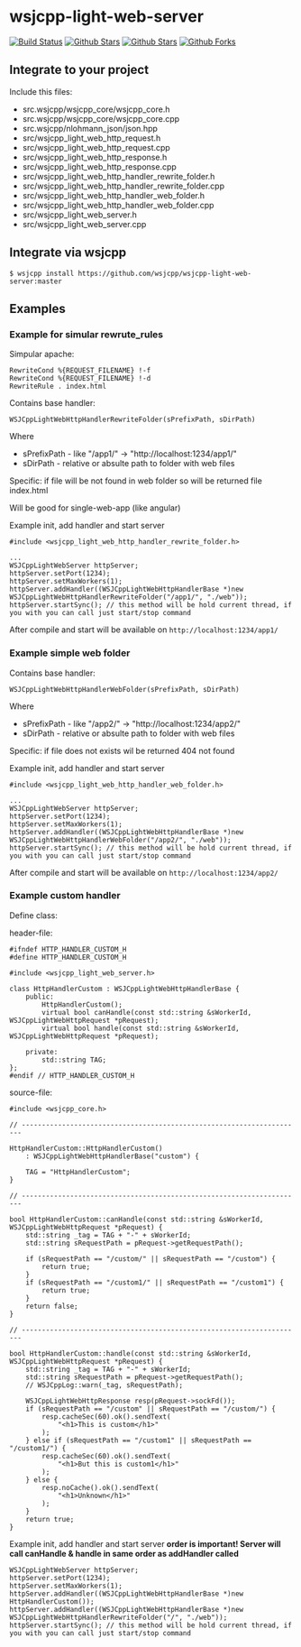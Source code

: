 # wsjcpp-light-web-server

[![Build Status](https://api.travis-ci.org/wsjcpp/wsjcpp-light-web-server.svg?branch=master)](https://travis-ci.org/wsjcpp/wsjcpp-light-web-server) [![Github Stars](https://img.shields.io/github/stars/wsjcpp/wsjcpp-light-web-server.svg?label=github%20%E2%98%85)](https://github.com/wsjcpp/wsjcpp-light-web-server/stargazers) [![Github Stars](https://img.shields.io/github/contributors/wsjcpp/wsjcpp-light-web-server.svg)](https://github.com/wsjcpp/wsjcpp-light-web-server/) [![Github Forks](https://img.shields.io/github/forks/wsjcpp/wsjcpp-light-web-server.svg?label=github%20forks)](https://github.com/wsjcpp/wsjcpp-light-web-server/network/members)

## Integrate to your project

Include this files:

- src.wsjcpp/wsjcpp_core/wsjcpp_core.h
- src.wsjcpp/wsjcpp_core/wsjcpp_core.cpp
- src.wsjcpp/nlohmann_json/json.hpp
- src/wsjcpp_light_web_http_request.h
- src/wsjcpp_light_web_http_request.cpp
- src/wsjcpp_light_web_http_response.h
- src/wsjcpp_light_web_http_response.cpp
- src/wsjcpp_light_web_http_handler_rewrite_folder.h
- src/wsjcpp_light_web_http_handler_rewrite_folder.cpp
- src/wsjcpp_light_web_http_handler_web_folder.h
- src/wsjcpp_light_web_http_handler_web_folder.cpp
- src/wsjcpp_light_web_server.h
- src/wsjcpp_light_web_server.cpp

## Integrate via wsjcpp

```
$ wsjcpp install https://github.com/wsjcpp/wsjcpp-light-web-server:master
```

## Examples

### Example for simular rewrute_rules

Simpular apache:
```
RewriteCond %{REQUEST_FILENAME} !-f
RewriteCond %{REQUEST_FILENAME} !-d
RewriteRule . index.html
```

Contains base handler:
```
WSJCppLightWebHttpHandlerRewriteFolder(sPrefixPath, sDirPath)
```
Where
* sPrefixPath - like "/app1/" -> "http://localhost:1234/app1/"
* sDirPath - relative or absulte path to folder with web files

Specific: if file will be not found in web folder so will be returned file index.html

Will be good for single-web-app (like angular)

Example init, add handler and start server
```
#include <wsjcpp_light_web_http_handler_rewrite_folder.h>

... 
WSJCppLightWebServer httpServer;
httpServer.setPort(1234);
httpServer.setMaxWorkers(1);
httpServer.addHandler((WSJCppLightWebHttpHandlerBase *)new WSJCppLightWebHttpHandlerRewriteFolder("/app1/", "./web"));
httpServer.startSync(); // this method will be hold current thread, if you with you can call just start/stop command
```

After compile and start will be available on `http://localhost:1234/app1/`

### Example simple web folder

Contains base handler:
```
WSJCppLightWebHttpHandlerWebFolder(sPrefixPath, sDirPath)
```

Where
* sPrefixPath - like "/app2/" -> "http://localhost:1234/app2/"
* sDirPath - relative or absulte path to folder with web files

Specific: if file does not exists wil be returned 404 not found

Example init, add handler and start server
```
#include <wsjcpp_light_web_http_handler_web_folder.h>

... 
WSJCppLightWebServer httpServer;
httpServer.setPort(1234);
httpServer.setMaxWorkers(1);
httpServer.addHandler((WSJCppLightWebHttpHandlerBase *)new WSJCppLightWebHttpHandlerWebFolder("/app2/", "./web"));
httpServer.startSync(); // this method will be hold current thread, if you with you can call just start/stop command
```

After compile and start will be available on `http://localhost:1234/app2/`

### Example custom handler

Define class:

header-file:
```
#ifndef HTTP_HANDLER_CUSTOM_H
#define HTTP_HANDLER_CUSTOM_H

#include <wsjcpp_light_web_server.h>

class HttpHandlerCustom : WSJCppLightWebHttpHandlerBase {
    public:
        HttpHandlerCustom();
        virtual bool canHandle(const std::string &sWorkerId, WSJCppLightWebHttpRequest *pRequest);
        virtual bool handle(const std::string &sWorkerId, WSJCppLightWebHttpRequest *pRequest);

    private:
        std::string TAG;
};
#endif // HTTP_HANDLER_CUSTOM_H
```

source-file:
```
#include <wsjcpp_core.h>

// ----------------------------------------------------------------------

HttpHandlerCustom::HttpHandlerCustom()
    : WSJCppLightWebHttpHandlerBase("custom") {

    TAG = "HttpHandlerCustom";
}

// ----------------------------------------------------------------------

bool HttpHandlerCustom::canHandle(const std::string &sWorkerId, WSJCppLightWebHttpRequest *pRequest) {
    std::string _tag = TAG + "-" + sWorkerId;
    std::string sRequestPath = pRequest->getRequestPath();

    if (sRequestPath == "/custom/" || sRequestPath == "/custom") {
        return true;    
    }
    if (sRequestPath == "/custom1/" || sRequestPath == "/custom1") {
        return true;    
    }
    return false;
}

// ----------------------------------------------------------------------

bool HttpHandlerCustom::handle(const std::string &sWorkerId, WSJCppLightWebHttpRequest *pRequest) {
    std::string _tag = TAG + "-" + sWorkerId;
    std::string sRequestPath = pRequest->getRequestPath();
    // WSJCppLog::warn(_tag, sRequestPath);
    
    WSJCppLightWebHttpResponse resp(pRequest->sockFd());
    if (sRequestPath == "/custom" || sRequestPath == "/custom/") {
        resp.cacheSec(60).ok().sendText(
            "<h1>This is custom</h1>"
        );
    } else if (sRequestPath == "/custom1" || sRequestPath == "/custom1/") {
        resp.cacheSec(60).ok().sendText(
            "<h1>But this is custom1</h1>"
        );
    } else {
        resp.noCache().ok().sendText(
            "<h1>Unknown</h1>"
        );
    }
    return true;
}
```

Example init, add handler and start server
__order is important! Server will call canHandle & handle in same order as addHandler called__
```
WSJCppLightWebServer httpServer;
httpServer.setPort(1234);
httpServer.setMaxWorkers(1);
httpServer.addHandler((WSJCppLightWebHttpHandlerBase *)new HttpHandlerCustom());
httpServer.addHandler((WSJCppLightWebHttpHandlerBase *)new WSJCppLightWebHttpHandlerRewriteFolder("/", "./web"));
httpServer.startSync(); // this method will be hold current thread, if you with you can call just start/stop command
```
